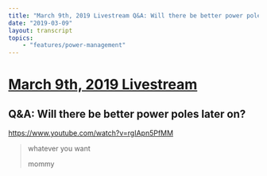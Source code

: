 ```yaml
---
title: "March 9th, 2019 Livestream Q&A: Will there be better power poles later on?"
date: "2019-03-09"
layout: transcript
topics:
    - "features/power-management"
---
```

# [March 9th, 2019 Livestream](../2019-03-09.md)
## Q&A: Will there be better power poles later on?
https://www.youtube.com/watch?v=rgIApn5PfMM
> whatever you want
> 
> mommy
> 
